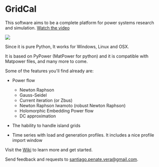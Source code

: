 # GridCal

This software aims to be a complete platform for power systems research and simulation. [Watch the video](https://youtu.be/O6lv-d8z39k)

![](https://github.com/SanPen/GridCal/blob/master/Gridcal.3-2016.png)

Since it is pure Python, It works for Windows, Linux and OSX.

It is based on PyPower (MatPower for python) and it is compatible with Matpower files, and many more to come.

Some of the features you'll find already are:

- Power flow
  - Newton Raphson
  - Gauss-Seidel
  - Current iteration (or Zbus)
  - Newton Raphson Iwamoto (robust Newton Raphson)
  - Holomorphic Embedding Power flow
  - DC approximation
  
- The hability to handle island grids

- Time series with load and generation profiles. It includes a nice profile import window

Visit the [Wiki](https://github.com/SanPen/GridCal/wiki) to learn more and get started.

Send feedback and requests to santiago.penate.vera@gmail.com.
